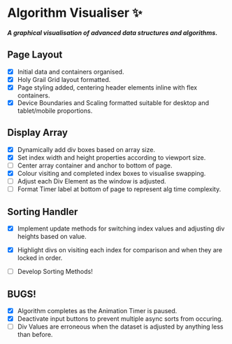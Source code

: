 # Algorithm Visualiser ✨
***A graphical visualisation of advanced data structures and algorithms.***

## Page Layout
* [x] Initial data and containers organised.
* [x] Holy Grail Grid layout formatted.
* [x] Page styling added, centering header elements inline with flex containers.
* [x] Device Boundaries and Scaling formatted suitable for desktop and tablet/mobile proportions.

## Display Array
* [x] Dynamically add div boxes based on array size.
* [x] Set index width and height properties according to viewport size.
* [ ] Center array container and anchor to bottom of page.
* [x] Colour visiting and completed index boxes to visualise swapping.
* [ ] Adjust each Div Element as the window is adjusted.
* [ ] Format Timer label at bottom of page to represent alg time complexity.

## Sorting Handler
* [x] Implement update methods for switching index values and adjusting div heights based on value.
* [x] Highlight divs on visiting each index for comparison and when they are locked in order.
* [ ] Develop Sorting Methods!



## BUGS!
* [x] Algorithm completes as the Animation Timer is paused.
* [x] Deactivate input buttons to prevent multiple async sorts from occuring.
* [ ] Div Values are erroneous when the dataset is adjusted by anything less than before.